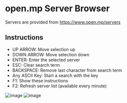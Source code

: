 # open.mp Server Browser

Servers are provided from https://www.open.mp/servers

## Instructions
- UP ARROW: Move selection up
- DOWN ARROW: Move selection down
- ENTER: Enter the selected server
- ESC: Clear search term
- BACKSPACE: Remove last character from search term
- Any ASCII Key: Start a search with the key
- F1: Show these instructions
- F2: Refresh server list (available every minute)

![image](https://github.com/VIRUXE/openmp-server-browser/assets/1616657/7854d9a4-7b7b-42e5-86d2-3935b4e9e112)
![image](https://github.com/VIRUXE/openmp-server-browser/assets/1616657/f918720a-f458-4439-b4df-482e8bd8c7f5)

